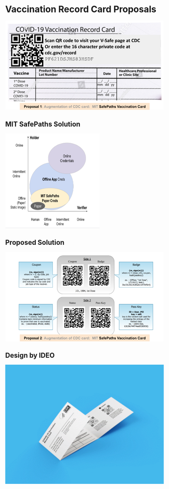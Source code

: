 # Vaccination Record Card Proposals

![Record Card](https://github.com/Path-Check/vaccine-diary/blob/main/Resources/P_V_Card_1.png)

## MIT SafePaths Solution
<img src="https://github.com/Path-Check/vaccine-diary/blob/main/Resources/safepaths_off_on.png" alt="Genrate QR Code" height="300" width="300"/>

## Proposed Solution 
![Record Card](https://github.com/Path-Check/vaccine-diary/blob/main/Resources/P_V_Card_2.png)

## Design by IDEO
<p align="center"><img src="https://github.com/Path-Check/vaccine-diary/blob/main/Resources/card_visualization.gif" alt="App_gif" width="650" style="margin: auto"/></p>
